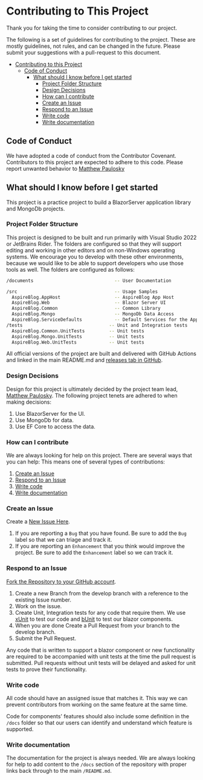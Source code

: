 # Contributing to This Project

Thank you for taking the time to consider contributing to our project.

The following is a set of guidelines for contributing to the project. These are mostly guidelines, not rules, and can be
changed in the future. Please submit your suggestions with a pull-request to this document.

- [Contributing to this Project](#contributing-to-issue-tracker)
  - [Code of Conduct](#code-of-conduct)
    - [What should I know before I get started](#what-should-i-know-before-i-get-started)
      - [Project Folder Structure](#project-folder-structure)
      - [Design Decisions](#design-decisions)
      - [How can I contribute](#how-can-i-contribute)
      - [Create an Issue](#create-an-issue)
      - [Respond to an Issue](#respond-to-an-issue)
      - [Write code](#write-code)
      - [Write documentation](#write-documentation)

## Code of Conduct

We have adopted a code of conduct from the Contributor Covenant. Contributors to this project are expected to adhere to
this code. Please report unwanted behavior to [Matthew Paulosky](mailto:matthew.paulosky@outlook.com)

## What should I know before I get started

This project is a practice project to build a BlazorServer application library and MongoDb projects.

### Project Folder Structure

This project is designed to be built and run primarily with Visual Studio 2022 or JetBrains Rider. The folders are
configured so that they will support editing and working in other editors and on non-Windows operating systems. We
encourage you to develop with these other environments, because we would like to be able to support developers who use
those tools as well. The folders are configured as follows:

```bash
/documents                              -- User Documentation

/src                                    -- Usage Samples
  AspireBlog.AppHost                    -- AspireBlog App Host
  AspireBlog.Web                        -- Blazor Server UI  
  AspireBlog.Common                     -- Common Library
  AspireBlog.Mongo                      -- MongoDb Data Access
  AspireBlog.ServiceDefaults            -- Default Services for the App
/tests                                -- Unit and Integration tests
  AspireBlog.Common.UnitTests         -- Unit tests
  AspireBlog.Mongo.UnitTests          -- Unit tests
  AspireBlog.Web.UnitTests            -- Unit tests
```

All official versions of the project are built and delivered with GitHub Actions and linked in the main README.md
and [releases tab in GitHub](https://github.com/mpaulosky/AspireBlog/releases).

### Design Decisions

Design for this project is ultimately decided by the project team
lead, [Matthew Paulosky](mailto:matthew.paulosky@outlook.com). The following project tenets are adhered to when making
decisions:

1. Use BlazorServer for the UI.
1. Use MongoDb for data.
1. Use EF Core to access the data.

### How can I contribute

We are always looking for help on this project. There are several ways that you can help:
This means one of several types of contributions:

1. [Create an Issue](#create-an-issue)
1. [Respond to an Issue](#respond-to-an-issue)
1. [Write code](#write-code)
1. [Write documentation](#write-documentation)

### Create an Issue

Create a [New Issue Here](https://github.com/mpaulosky/AspireBlog/issues).

1. If you are reporting a `Bug` that you have found. Be sure to add the `Bug` label so that we can triage and track it.
1. If you are reporting an `Enhancement` that you think would improve the project. Be sure to add the `Enhancement`
   label so we can track it.

### Respond to an Issue

[Fork the Repository to your GitHub account](https://github.com/mpaulosky/AspireBlog/fork).

1. Create a new Branch from the develop branch with a reference to the existing Issue number.
1. Work on the issue.
1. Create Unit, Integration tests for any code that require them. We use [xUnit](https://www.nuget.org/packages/xunit/)
   to test our code and [bUnit](https://www.nuget.org/packages/bunit/) to test our blazor components.
1. When you are done Create a Pull Request from your branch to the develop branch.
1. Submit the Pull Request.

Any code that is written to support a blazor component or new functionality are required to be accompanied with unit
tests at the time the pull request is submitted. Pull requests without unit tests will be delayed and asked for unit
tests to prove their functionality.

### Write code

All code should have an assigned issue that matches it. This way we can prevent contributors from working on the same
feature at the same time.

Code for components' features should also include some definition in the `/docs` folder so that our users can
identify and understand which feature is supported.

### Write documentation

The documentation for the project is always needed. We are always looking for help to add content to the `/docs`
section of the repository with proper links back through to the main `/README.md`.